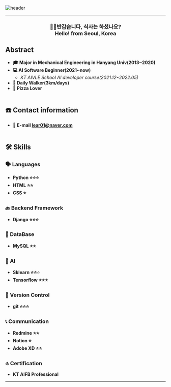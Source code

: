 ![header](https://capsule-render.vercel.app/api?type=soft&color=8A9352&height=90&section=header&text=____🌳__🌲__🌳__🌲__🌳__🌲__🌳____🐦____&fontSize=40&fontAlignY=70&fontColor=8A9352)

---

<h3 align="center"> 👋🏼반갑습니다, 식사는 하셨나요?<br>Hello! from Seoul, Korea</h3>

## Abstract

- **🎓 Major in Mechanical Engineering in Hanyang Univ(2013~2020)**    
- **💻 AI Software Beginner(2021~now)**
  - *KT AIVLE School AI developer course(2021.12~2022.05)*    
- **🚶 Daily Walker(3km/days)**    
- **🍕 Pizza Lover**
<br></br>
## ☎️ Contact information

- **📧 E-mail lear01@naver.com**
<br></br>
## 🛠️ Skills

### 🗣️ Languages

- **Python ⭐⭐⭐**
- **HTML ⭐⭐**
- **CSS ⭐**

### 🔙 Backend Framework

- **Django ⭐⭐⭐**

### 💽 DataBase

- **MySQL ⭐⭐**

### 🧠 AI

- **Sklearn ⭐⭐**⭐
- **Tensorflow ⭐⭐⭐**

### 🔗 Version Control

- **git ⭐⭐⭐**

### 📞 Communication

- **Redmine ⭐⭐**
- **Notion ⭐**
- **Adobe XD ⭐⭐**

### 🔝 Certification

- **KT AIFB Professional**

---
